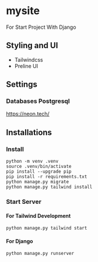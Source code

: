 # mysite

For Start Project With Django 
## Styling and UI
- Tailwindcss
- Preline UI

## Settings
### Databases Postgresql
https://neon.tech/

## Installations
### Install 
```
python -m venv .venv
source .venv/bin/activate
pip install --upgrade pip
pip install -r requirements.txt
python manage.py migrate
python manage.py tailwind install
```

### Start Server
#### For Tailwind Development
```
python manage.py tailwind start
```
#### For Django
```
python manage.py runserver
```
